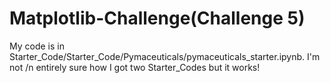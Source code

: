 # Matplotlib-Challenge(Challenge 5) 

My code is in Starter_Code/Starter_Code/Pymaceuticals/pymaceuticals_starter.ipynb. I'm not /n entirely sure how I got two Starter_Codes but it works!
